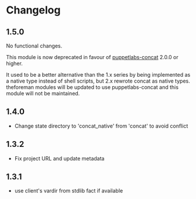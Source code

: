 # Changelog

## 1.5.0
No functional changes.

This module is now deprecated in favour of [puppetlabs-concat](https://forge.puppetlabs.com/puppetlabs/concat) 2.0.0 or higher.

It used to be a better alternative than the 1.x series by being implemented as
a native type instead of shell scripts, but 2.x rewrote concat as native types.
theforeman modules will be updated to use puppetlabs-concat and this module
will not be maintained.

## 1.4.0
* Change state directory to 'concat_native' from 'concat' to avoid conflict

## 1.3.2
* Fix project URL and update metadata

## 1.3.1
* use client's vardir from stdlib fact if available
